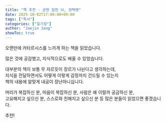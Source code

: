 ```yaml
---
title: "책 추천 - 균현 잡힌 뇌, 권택영"
date: 2025-10-02T17:00:00+09:00
tags: ["독서"]
categories: ["일기장"]
author: "Jaejin Jang"
showToc: true
---
```


오랜만에 카타르시스를 느끼게 하는 책을 읽었습니다.

많은 것에 공감했고, 지식적으로도 배울 수 있었습니다.

대부분의 책이 보통 무 자르듯이 장르가 나뉜다고 생각하는데,  
지식을 전달하면서도 어떻게 이렇게 감정까지 건드릴 수 있는지  
책의 내용에 알맞게 내공이 장난아니십니다.

머리가 복잡하신 분, 마음이 복잡하신 분, 사람은 왜 이럴까 궁금하신 분,  
고요해지고 싶으신 분, 스스로와 친해지고 싶으신 분 등 많은 분들이 읽었으면 좋겠습니다.

추천!